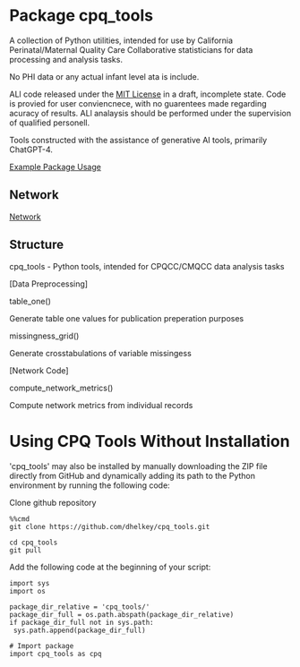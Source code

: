 # Package cpq_tools

A collection of Python utilities, intended for use by California Perinatal/Maternal Quality Care Collaborative statisticians for data processing and analysis tasks.

No PHI data or any actual infant level ata is include.

ALl code released under the [MIT License](LICENSE) in a draft, incomplete state. Code is provied for user conviencnece, with no guarentees made regarding acuracy of results. ALl analaysis should be performed under the supervision of qualified personell.

Tools constructed with the assistance of generative AI tools, primarily ChatGPT-4.

[Example Package Usage](EXAMPLE.ipynb)

## Network

[Network](NETWORK_EXAMPLE.ipynb)

## Structure

cpq_tools - Python tools, intended for CPQCC/CMQCC data analysis tasks


[Data Preprocessing]

table_one() 

Generate table one values for publication preperation purposes

missingness_grid()

Generate crosstabulations of variable missingess


[Network Code]

compute_network_metrics()

Compute network metrics from individual records

# Using CPQ Tools Without Installation

'cpq_tools' may also be installed by manually downloading the ZIP file directly from GitHub and dynamically adding its path to the Python environment by running the following code:

Clone github repository
```
%%cmd 
git clone https://github.com/dhelkey/cpq_tools.git
```

```
cd cpq_tools
git pull
```

Add the following code at the beginning of your script:

   ```
import sys
import os

package_dir_relative = 'cpq_tools/'
package_dir_full = os.path.abspath(package_dir_relative)
if package_dir_full not in sys.path:
    sys.path.append(package_dir_full)

# Import package
import cpq_tools as cpq
```
